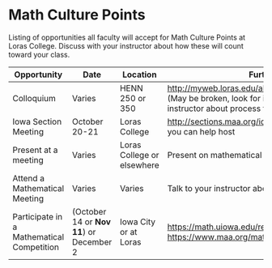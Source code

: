 # Math Culture Points
Listing of opportunities all faculty will accept for Math Culture Points at Loras College.  Discuss with your instructor about how these will count toward your class.


Opportunity | Date | Location | Further Information
------------|------|----------|---------------------------
Colloquium  | Varies | HENN 250 or 350 | http://myweb.loras.edu/ak265390/BiStateMathColloquium.htm (May be broken, look for info in the Math Cave.) Talk to your instructor about process for getting credit
Iowa Section Meeting | October 20-21 | Loras College | http://sections.maa.org/iowa/ or talk to Dr. Kohlhaas about how you can help host
Present at a meeting | Varies | Loras College or elsewhere | Present on mathematical research of some sort
Attend a Mathematical Meeting | Varies | Varies | Talk to your instructor about process for getting credit
Participate in a Mathematical Competition | (October 14 or **Nov 11**)  or December 2 | Iowa City or at Loras |https://math.uiowa.edu/resources/events/immc, https://www.maa.org/math-competitions/putnam-competition
